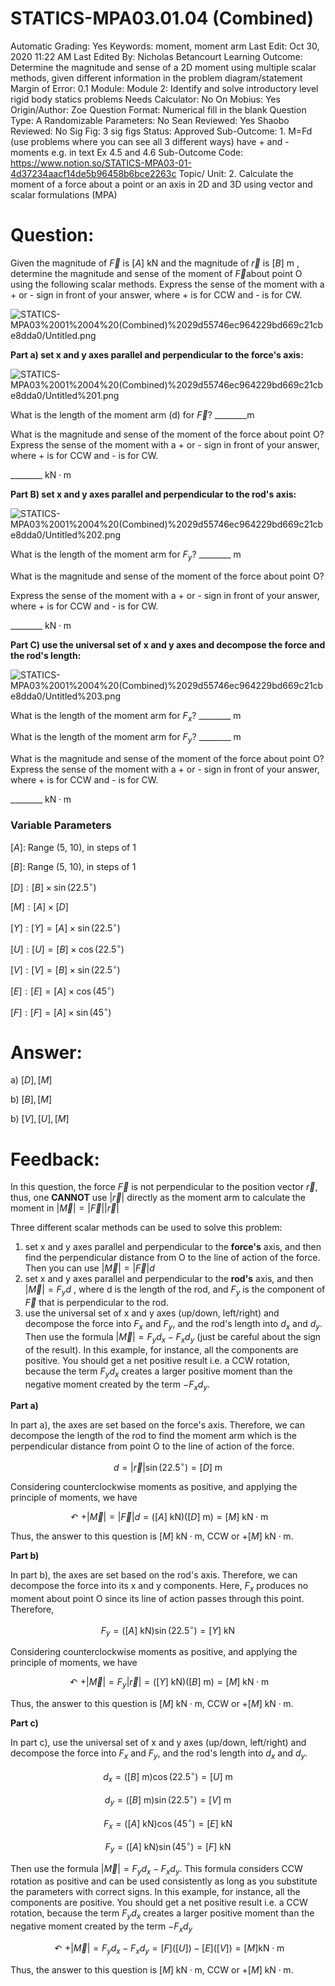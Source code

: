 # STATICS-MPA03.01.04 (Combined)

Automatic Grading: Yes
Keywords: moment, moment arm
Last Edit: Oct 30, 2020 11:22 AM
Last Edited By: Nicholas Betancourt
Learning Outcome: Determine the magnitude and sense of a 2D moment using multiple scalar methods, given different information in the problem diagram/statement
Margin of Error: 0.1
Module: Module 2: Identify and solve introductory level rigid body statics problems
Needs Calculator: No
On Mobius: Yes
Origin/Author: Zoe
Question Format: Numerical fill in the blank
Question Type: A
Randomizable Parameters: No
Sean Reviewed: Yes
Shaobo Reviewed: No
Sig Fig: 3 sig figs
Status: Approved
Sub-Outcome: 1. M=Fd  (use problems where you can see all 3 different ways) have + and - moments e.g. in text Ex 4.5 and 4.6
Sub-Outcome Code: https://www.notion.so/STATICS-MPA03-01-4d37234aacf14de5b96458b6bce2263c
Topic/ Unit: 2. Calculate the moment of a force about a point or an axis in 2D and 3D using vector and scalar formulations (MPA)

# Question:

Given the magnitude of $\overrightarrow{F}$ is $[A]$ kN and the magnitude of $\overrightarrow{r}$ is $[B]$ m , determine the magnitude and sense of the moment of $\overrightarrow{F}$about point O using the following scalar methods.  Express the sense of the moment with a + or - sign in front of your answer, where + is for CCW and - is for CW.

![STATICS-MPA03%2001%2004%20(Combined)%2029d55746ec964229bd669c21cbe8dda0/Untitled.png](STATICS-MPA03%2001%2004%20(Combined)%2029d55746ec964229bd669c21cbe8dda0/Untitled.png)

**Part a) set x and y axes parallel and perpendicular to the force's axis:**

![STATICS-MPA03%2001%2004%20(Combined)%2029d55746ec964229bd669c21cbe8dda0/Untitled%201.png](STATICS-MPA03%2001%2004%20(Combined)%2029d55746ec964229bd669c21cbe8dda0/Untitled%201.png)

What is the length of the moment arm (d) for $\overrightarrow{F}$?  ________$\text{m}$

What is the magnitude and sense of the moment of the force about point O?  Express the sense of the moment with a + or - sign in front of your answer, where + is for CCW and - is for CW.

 ________ $\text{kN}\cdot\text{m}$  

**Part B) set x and y axes parallel and perpendicular to the rod's axis:**

![STATICS-MPA03%2001%2004%20(Combined)%2029d55746ec964229bd669c21cbe8dda0/Untitled%202.png](STATICS-MPA03%2001%2004%20(Combined)%2029d55746ec964229bd669c21cbe8dda0/Untitled%202.png)

What is the length of the moment arm for $F_{y}$?  ________ m

What is the magnitude and sense of the moment of the force about point O?

Express the sense of the moment with a + or - sign in front of your answer, where + is for CCW and - is for CW.

 ________ $\text{kN}\cdot\text{m}$ 

**Part C) use the universal set of x and y axes and decompose the force and the rod's length:**

![STATICS-MPA03%2001%2004%20(Combined)%2029d55746ec964229bd669c21cbe8dda0/Untitled%203.png](STATICS-MPA03%2001%2004%20(Combined)%2029d55746ec964229bd669c21cbe8dda0/Untitled%203.png)

What is the length of the moment arm for $F_x$?  ________ m

What is the length of the moment arm for $F_y$?  ________ m

What is the magnitude and sense of the moment of the force about point O? Express the sense of the moment with a + or - sign in front of your answer, where + is for CCW and - is for CW.

 ________ $\text{kN}\cdot\text{m}$  

### Variable Parameters

$[A]:$ Range (5, 10), in steps of 1

$[B]:$ Range (5, 10), in steps of 1

$[D]: [B]\times\sin(22.5^\circ)$

$[M]: [A]\times [D]$

$[Y]: [Y]= [A]\times\sin(22.5^\circ)$

$[U]: [U]= [B]\times\cos(22.5^\circ)$

$[V]: [V]= [B]\times\sin(22.5^\circ)$

$[E]: [E]= [A]\times\cos(45^\circ)$

$[F]: [F]= [A]\times\sin(45^\circ)$

  

# Answer:

a) $[D], [M]$

b) $[B], [M]$

b) $[V],[U], [M]$

# Feedback:

In this question, the force $\overrightarrow{F}$ is not perpendicular to the position vector $\overrightarrow{r}$, thus, one **CANNOT** use $|\overrightarrow{r}|$ directly as the moment arm to calculate the moment in $|\overrightarrow{M}|=|\overrightarrow{F}| |\overrightarrow{r}|$

Three different scalar methods can be used to solve this problem:

1. set x and y axes parallel and perpendicular to the **force's** axis, and then find the perpendicular distance from O to the line of action of the force.  Then you can use $|\overrightarrow{M}|=|\overrightarrow{F}| d$  
2. set x and y axes parallel and perpendicular to the **rod's** axis, and then $|\overrightarrow{M}|= F_yd$ , where d is the length of the rod, and $F_y$ is the component of $\overrightarrow{F}$ that is perpendicular to the rod.
3. use the universal set of x and y axes (up/down, left/right) and decompose the force into $F_x$ and $F_y$, and the rod's length into $d_x$ and $d_y$.  Then use the formula $|\overrightarrow{M}|=F_yd_x-F_xd_y$  (just be careful about the sign of the result).  In this example, for instance, all the components are positive.  You should get a net positive result i.e. a CCW rotation, because the term $F_yd_x$ creates a larger positive moment than the negative moment created by the term $-F_xd_y$.

**Part a)**

In part a), the axes are set based on the force's axis. Therefore, we can decompose the length of the rod to find the moment arm which is the perpendicular distance from point O to the line of action of the force.

$$d=|\overrightarrow{r}|\sin(22.5^\circ)=[D]~\text{m}$$

Considering counterclockwise moments as positive, and applying the principle of moments, we have

$$\curvearrowleft+|\overrightarrow{M}|=|\overrightarrow{F}| d=([A]~\text{kN})([D]~\text{m})=[M]~\text{kN}\cdot\text{m} $$

Thus, the answer to this question is $[M]~\text{kN}\cdot\text{m}$, CCW or   $+[M]~\text{kN}\cdot\text{m}$.

**Part b)**

In part b), the axes are set based on the rod's axis. Therefore, we can decompose the force into its x and y components. Here, $F_x$ produces no moment about point O since its line of action passes through this point. Therefore,

$$F_y=([A] ~\text{kN})\sin(22.5^\circ)=[Y]~\text{kN}$$

Considering counterclockwise moments as positive, and applying the principle of moments, we have

$$\curvearrowleft+|\overrightarrow{M}|=F_y |\overrightarrow{r}|=([Y]~\text{kN})([B]~\text{m})=[M]~\text{kN}\cdot\text{m} $$

Thus, the answer to this question is $[M]~\text{kN}\cdot\text{m}$, CCW or   $+[M]~\text{kN}\cdot\text{m}$.

**Part c)**

In part c), use the universal set of x and y axes (up/down, left/right) and decompose the force into $F_x$ and $F_y$, and the rod's length into $d_x$ and $d_y$.  

$$d_x=([B]~\text{m})\cos(22.5^\circ)=[U]~\text{m}$$

$$d_y=([B]~\text{m})\sin(22.5^\circ)=[V]~\text{m}$$

$$F_x=([A]~\text{kN})\cos(45^\circ)=[E]~\text{kN}$$

$$F_y=([A]~\text{kN})\sin(45^\circ)=[F]~\text{kN}$$

Then use the formula $|\overrightarrow{M}|=F_yd_x-F_xd_y$. This formula considers CCW rotation as positive and can be used consistently as long as you substitute the parameters with correct signs.  In this example, for instance, all the components are positive.  You should get a net positive result i.e. a CCW rotation, because the term $F_yd_x$ creates a larger positive moment than the negative moment created by the term $-F_xd_y$

$$\curvearrowleft+|\overrightarrow{M}|=F_y d_x-F_xd_y= [F]([U])-[E]([V])=[M]\text{kN}\cdot\text{m}$$

Thus, the answer to this question is $[M]~\text{kN}\cdot\text{m}$, CCW or   $+[M]~\text{kN}\cdot\text{m}$.